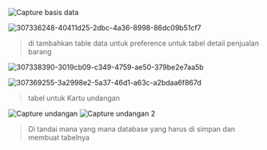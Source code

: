 ![Capture basis data](https://github.com/arisbp/arisbp/assets/160198125/d1a639d8-1d55-49a7-a721-7644e6e34d45)


![307336248-40411d25-2dbc-4a36-8998-86dc09b51cf7](https://github.com/arisbp/arisbp/assets/160198125/8c9d1e98-106c-4d04-ac7c-65c1ca95d665)
>di tambahkan table data untuk preference untuk tabel detail penjualan barang

![307338390-3019cb09-c349-4759-ae50-379be2e7aa5b](https://github.com/arisbp/arisbp/assets/160198125/fe3bc6d0-cb8e-4741-92d3-47f66b424475)


![307369255-3a2998e2-5a37-46d1-a63c-a2bdaa6f867d](https://github.com/arisbp/arisbp/assets/160198125/8207bdd6-a7c4-45c6-88c6-2718689379f7)
>tabel untuk Kartu undangan


![Capture undangan](https://github.com/arisbp/arisbp/assets/160198125/c5449227-6eaa-4edd-a8bd-13b8806e4f1a)
![Capture undangan 2](https://github.com/arisbp/arisbp/assets/160198125/0ab73add-70c0-481e-bff9-48e5180fc290)
>Di tandai mana yang mana database yang harus di simpan dan membuat tabelnya
